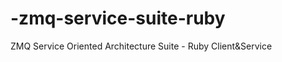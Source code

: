 -zmq-service-suite-ruby
=======================

ZMQ Service Oriented Architecture Suite - Ruby Client&amp;Service
